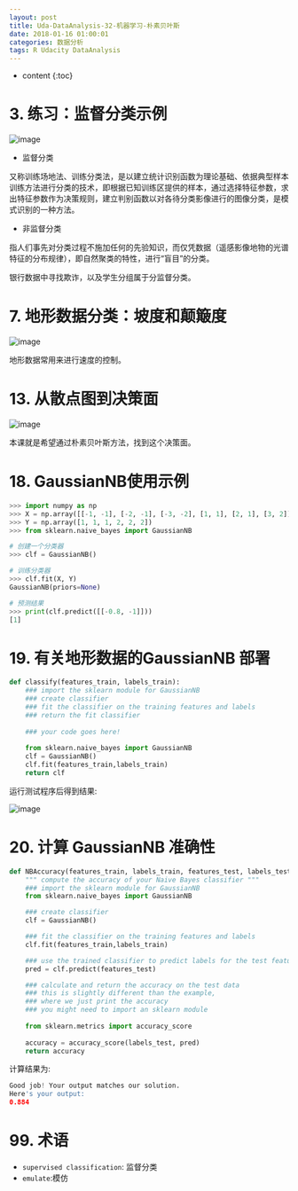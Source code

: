 ```yaml
---
layout: post
title: Uda-DataAnalysis-32-机器学习-朴素贝叶斯
date: 2018-01-16 01:00:01
categories: 数据分析
tags: R Udacity DataAnalysis 
---
```

* content
{:toc}

# 3. 练习：监督分类示例

![image](https://user-images.githubusercontent.com/18595935/35045549-889b9c50-fbd7-11e7-93ad-e2fd9f754b2a.png)

- 监督分类

又称训练场地法、训练分类法，是以建立统计识别函数为理论基础、依据典型样本训练方法进行分类的技术，即根据已知训练区提供的样本，通过选择特征参数，求出特征参数作为决策规则，建立判别函数以对各待分类影像进行的图像分类，是模式识别的一种方法。

- 非监督分类

指人们事先对分类过程不施加任何的先验知识，而仅凭数据（遥感影像地物的光谱特征的分布规律），即自然聚类的特性，进行“盲目”的分类。

银行数据中寻找欺诈，以及学生分组属于分监督分类。

# 7. 地形数据分类：坡度和颠簸度

![image](https://user-images.githubusercontent.com/18595935/35046312-ef34478a-fbd9-11e7-9f06-323035e5ce01.png)

地形数据常用来进行速度的控制。

# 13. 从散点图到决策面

![image](https://user-images.githubusercontent.com/18595935/35046579-c5565ccc-fbda-11e7-93ae-3c0df9c3330f.png)

本课就是希望通过朴素贝叶斯方法，找到这个决策面。

# 18. GaussianNB使用示例

```python
>>> import numpy as np
>>> X = np.array([[-1, -1], [-2, -1], [-3, -2], [1, 1], [2, 1], [3, 2]])
>>> Y = np.array([1, 1, 1, 2, 2, 2])
>>> from sklearn.naive_bayes import GaussianNB

# 创建一个分类器
>>> clf = GaussianNB()

# 训练分类器
>>> clf.fit(X, Y)
GaussianNB(priors=None)

# 预测结果
>>> print(clf.predict([[-0.8, -1]]))
[1]
```

# 19. 有关地形数据的GaussianNB 部署

```python
def classify(features_train, labels_train):   
    ### import the sklearn module for GaussianNB
    ### create classifier
    ### fit the classifier on the training features and labels
    ### return the fit classifier
    
    ### your code goes here!
    
    from sklearn.naive_bayes import GaussianNB
    clf = GaussianNB()
    clf.fit(features_train,labels_train)
    return clf

```

运行测试程序后得到结果:

![image](https://user-images.githubusercontent.com/18595935/35048460-7b178324-fbe0-11e7-8784-17e971398186.png)

# 20. 计算 GaussianNB 准确性

```python
def NBAccuracy(features_train, labels_train, features_test, labels_test):
    """ compute the accuracy of your Naive Bayes classifier """
    ### import the sklearn module for GaussianNB
    from sklearn.naive_bayes import GaussianNB

    ### create classifier
    clf = GaussianNB()

    ### fit the classifier on the training features and labels
    clf.fit(features_train,labels_train)

    ### use the trained classifier to predict labels for the test features
    pred = clf.predict(features_test)

    ### calculate and return the accuracy on the test data
    ### this is slightly different than the example, 
    ### where we just print the accuracy
    ### you might need to import an sklearn module
    
    from sklearn.metrics import accuracy_score
    
    accuracy = accuracy_score(labels_test, pred)
    return accuracy
```

计算结果为:

```python
Good job! Your output matches our solution.
Here's your output:
0.884
```



# 99. 术语

- `supervised classification`: 监督分类
- `emulate`:模仿
